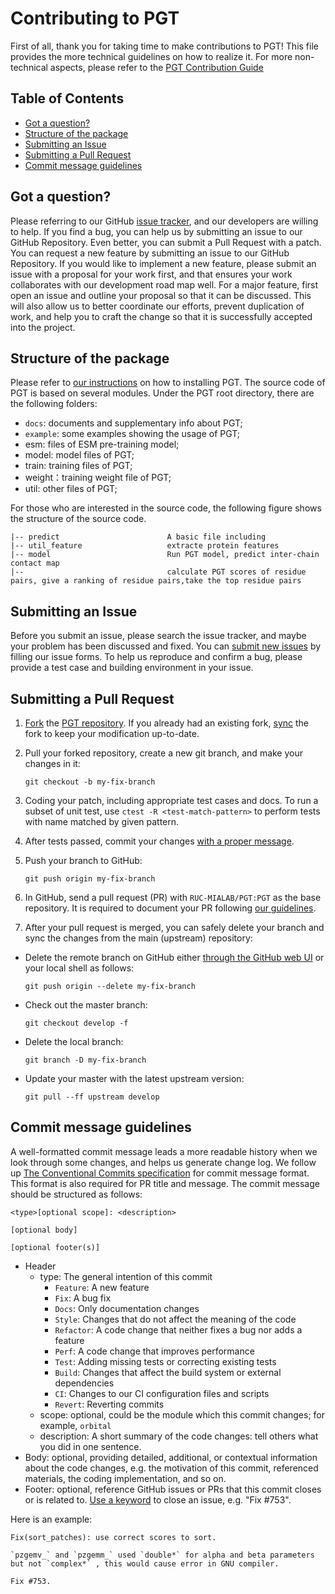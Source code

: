 # Contributing to PGT

First of all, thank you for taking time to make contributions to PGT!
This file provides the more technical guidelines on how to realize it.
For more non-technical aspects, please refer to the [PGT Contribution Guide](./community/contribution_guide.md)

## Table of Contents

- [Got a question?](#got-a-question)
- [Structure of the package](#structure-of-the-package)
- [Submitting an Issue](#submitting-an-issue)
- [Submitting a Pull Request](#submitting-a-pull-request)
- [Commit message guidelines](#commit-message-guidelines)

## Got a question?

Please referring to our GitHub [issue tracker](https://github.com/RUC-MIALAB/PGT/issues), and our developers are willing to help.
If you find a bug, you can help us by submitting an issue to our GitHub Repository. Even better, you can submit a Pull Request with a patch. You can request a new feature by submitting an issue to our GitHub Repository.
If you would like to implement a new feature, please submit an issue with a proposal for your work first, and that ensures your work collaborates with our development road map well. For a major feature, first open an issue and outline your proposal so that it can be discussed. This will also allow us to better coordinate our efforts, prevent duplication of work, and help you to craft the change so that it is successfully accepted into the project.

## Structure of the package

Please refer to [our instructions](./quick_start/easy_install.md) on how to installing PGT.
The source code of PGT is based on several modules. Under the PGT root directory, there are the following folders:

- `docs`: documents and supplementary info about PGT;
- `example`: some examples showing the usage of PGT;
- esm: files of ESM pre-training model;
- model: model files of PGT;
- train: training files of PGT;
- weight：training weight file of PGT;
- util: other files of PGT;

For those who are interested in the source code, the following figure shows the structure of the source code.

```
|-- predict                        A basic file including 
|-- util_feature                   extracte protein features
|-- model                          Run PGT model, predict inter-chain contact map
|--                                calculate PGT scores of residue pairs, give a ranking of residue pairs,take the top residue pairs 
```

## Submitting an Issue

Before you submit an issue, please search the issue tracker, and maybe your problem has been discussed and fixed. You can [submit new issues]((https://github.com/RUC-MIALAB/PGT/issues)/new/choose) by filling our issue forms.
To help us reproduce and confirm a bug, please provide a test case and building environment in your issue.

## Submitting a Pull Request

1. [Fork](https://docs.github.com/en/github/getting-started-with-github/fork-a-repo) the [PGT repository](https://github.com/RUC-MIALAB/PGT). If you already had an existing fork, [sync](https://docs.github.com/en/pull-requests/collaborating-with-pull-requests/working-with-forks/syncing-a-fork) the fork to keep your modification up-to-date.

2. Pull your forked repository, create a new git branch, and make your changes in it:

     ```shell
     git checkout -b my-fix-branch
     ```

3. Coding your patch, including appropriate test cases and docs.
To run a subset of unit test, use `ctest -R <test-match-pattern>` to perform tests with name matched by given pattern.

4. After tests passed, commit your changes [with a proper message](#commit-message-guidelines).

5. Push your branch to GitHub:

    ```shell
    git push origin my-fix-branch
    ```

6. In GitHub, send a pull request (PR) with `RUC-MIALAB/PGT:PGT` as the base repository. It is required to document your PR following [our guidelines](#commit-message-guidelines).

7. After your pull request is merged, you can safely delete your branch and sync the changes from the main (upstream) repository:

- Delete the remote branch on GitHub either [through the GitHub web UI](https://docs.github.com/en/repositories/configuring-branches-and-merges-in-your-repository/managing-branches-in-your-repository/deleting-and-restoring-branches-in-a-pull-request#deleting-a-branch-used-for-a-pull-request) or your local shell as follows:

    ```shell
    git push origin --delete my-fix-branch
    ```

- Check out the master branch:

    ```shell
    git checkout develop -f
    ```

- Delete the local branch:

    ```shell
    git branch -D my-fix-branch
    ```

- Update your master with the latest upstream version:

    ```shell
    git pull --ff upstream develop
    ```

## Commit message guidelines

A well-formatted commit message leads a more readable history when we look through some changes, and helps us generate change log.
We follow up [The Conventional Commits specification](https://www.conventionalcommits.org) for commit message format.
This format is also required for PR title and message.
The commit message should be structured as follows:

```text
<type>[optional scope]: <description>

[optional body]

[optional footer(s)]
```

- Header
  - type: The general intention of this commit
    - `Feature`: A new feature
    - `Fix`: A bug fix
    - `Docs`: Only documentation changes
    - `Style`: Changes that do not affect the meaning of the code
    - `Refactor`: A code change that neither fixes a bug nor adds a feature
    - `Perf`: A code change that improves performance
    - `Test`: Adding missing tests or correcting existing tests
    - `Build`: Changes that affect the build system or external dependencies
    - `CI`: Changes to our CI configuration files and scripts
    - `Revert`: Reverting commits
  - scope: optional, could be the module which this commit changes; for example, `orbital`
  - description: A short summary of the code changes: tell others what you did in one sentence.
- Body: optional, providing detailed, additional, or contextual information about the code changes, e.g. the motivation of this commit, referenced materials, the coding implementation, and so on.
- Footer: optional, reference GitHub issues or PRs that this commit closes or is related to. [Use a keyword](https://docs.github.com/issues/tracking-your-work-with-issues/linking-a-pull-request-to-an-issue#linking-a-pull-request-to-an-issue-using-a-keyword) to close an issue, e.g. "Fix #753".

Here is an example:

```text
Fix(sort_patches): use correct scores to sort.

`pzgemv_` and `pzgemm_` used `double*` for alpha and beta parameters but not `complex*` , this would cause error in GNU compiler.

Fix #753.
```
